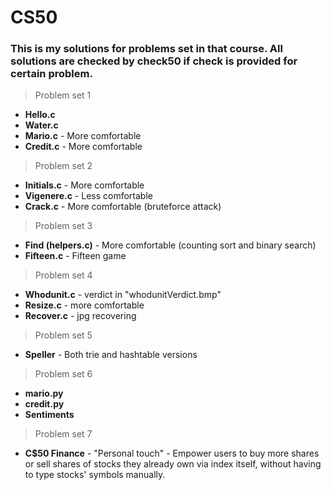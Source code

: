# CS50

### This is my solutions for problems set in that course. All solutions are checked by **check50** if check is provided for certain problem.
>Problem set 1
- **Hello.c**
- **Water.c**
- **Mario.c** - More comfortable
- **Credit.c** - More comfortable

> Problem set 2
- **Initials.c** - More comfortable
- **Vigenere.c** - Less comfortable
- **Crack.c** - More comfortable (bruteforce attack)

> Problem set 3
- **Find (helpers.c)** - More comfortable (counting sort and binary search)
- **Fifteen.c** - Fifteen game

> Problem set 4
- **Whodunit.c** - verdict in "whodunitVerdict.bmp"
- **Resize.c** - more comfortable
- **Recover.c** - jpg recovering

> Problem set 5
- **Speller** - Both trie and hashtable versions

> Problem set 6
- **mario.py**
- **credit.py**
- **Sentiments**

> Problem set 7
- **C$50 Finance** - "Personal touch" - Empower users to buy more shares or sell shares of stocks they already own via index itself, without having to type stocks' symbols manually.